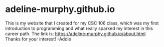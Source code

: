 # adeline-murphy.github.io

This is my website that I created for my CSC 106 class, which was my first introduction to programming and what really 
sparked my interest in this career path. The link is: https://adeline-murphy.github.io/about.html  
Thanks for your interest!
-Addie
